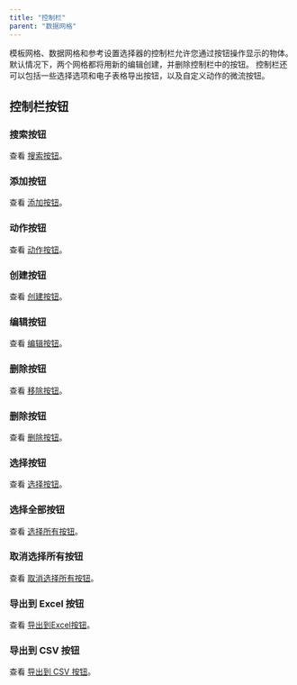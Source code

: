 ```yaml
---
title: "控制栏"
parent: "数据网格"
---
```



模板网格、数据网格和参考设置选择器的控制栏允许您通过按钮操作显示的物体。 默认情况下，两个网格都将用新的编辑创建，并删除控制栏中的按钮。 控制栏还可以包括一些选择选项和电子表格导出按钮，以及自定义动作的微流按钮。

## 控制栏按钮

### 搜索按钮

查看 [搜索按钮](search-button)。

### 添加按钮

查看 [添加按钮](add-button)。

### 动作按钮

查看 [动作按钮](grid-action-button)。

### 创建按钮

查看 [创建按钮](grid-new-button)。

### 编辑按钮

查看 [编辑按钮](edit-button)。

### 删除按钮

查看 [移除按钮](remove-button)。

### 删除按钮

查看 [删除按钮](delete-button)。

### 选择按钮

查看 [选择按钮](select-button)。

### 选择全部按钮

查看 [选择所有按钮](select-all-button)。

### 取消选择所有按钮

查看 [取消选择所有按钮](deselect-all-button)。

### 导出到 Excel 按钮

查看 [导出到Excel按钮](export-to-excel-button)。

### 导出到 CSV 按钮

查看 [导出到 CSV 按钮](export-to-csv-button)。
